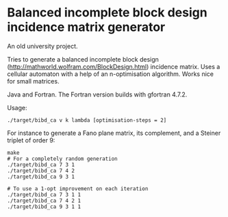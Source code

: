 # Balanced incomplete block design incidence matrix generator

An old university project. 

Tries to generate a balanced incomplete block design (http://mathworld.wolfram.com/BlockDesign.html) incidence matrix. Uses a cellular automaton with a help of an n-optimisation algorithm. Works nice for small matrices.

Java and Fortran. The Fortran version builds with gfortran 4.7.2.

Usage:

    ./target/bibd_ca v k lambda [optimisation-steps = 2]

For instance to generate a Fano plane matrix, its complement, and a Steiner triplet of order 9:

    make
    # For a completely random generation
    ./target/bibd_ca 7 3 1
    ./target/bibd_ca 7 4 2
    ./target/bibd_ca 9 3 1

    # To use a 1-opt improvement on each iteration
    ./target/bibd_ca 7 3 1 1
    ./target/bibd_ca 7 4 2 1
    ./target/bibd_ca 9 3 1 1
